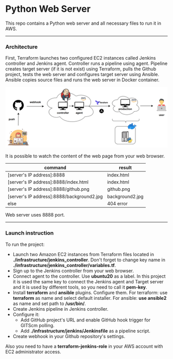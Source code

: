 # Python Web Server

This repo contains a Python web server and all necessary files to run it in AWS. 

---

### Architecture

First, Terraform launches two configured EC2 instances called Jenkins controller and Jenkins agent. Controller runs a pipeline using agent. Pipeline creates target server (if it is not exist) using Terraform, pulls the Github project, tests the web server and configures target server using Ansible. Ansible copies source files and runs the web server in Docker container.

<img src="img/architecture.png" width="800" />

It is possible to watch the content of the web page from your web browser.


| command | result  |
|---|---|
| [server's IP address]:8888 | index.html  |
| [server's IP address]:8888/index.html | index.html  |
| [server's IP address]:8888/github.png | github.png  |
| [server's IP address]:8888/background2.jpg | background2.jpg |
| else | 404 error  |

Web server uses 8888 port.

---

### Launch instruction
To run the project:
- Launch two Amazon EC2 instances from Terraform files located in **./infrastructure/jenkins_controller**. Don't forget to change key name in **./infrastructure/jenkins_controller/variables.tf**.
- Sign up to the Jenkins controller from your web browser.
- Connect agent to the controller. Use **ubuntu20** as a label. In this project it is used the same key to connect the Jenkins agent and Target server and it is used by different tools, so you need to call it **pem-key**.
- Install **terraform** and **ansible** plugins. Configure them. For terraform: use **terraform** as name and select default installer. For ansible: **use ansible2** as name and set path to **/usr/bin/**.
- Create Jenkins pipeline in Jenkins controller.
- Configure it:
  - Add GitHub project's URL and enable GitHub hook trigger for GITScm polling.
  - Add **./infrastructure/jenkins/Jenkinsfile** as a pipeline script. 
- Create webhook in your Github repository's settings. 

Also you need to have a **terraform-jenkins-role** in your AWS account with EC2 administrator access.
